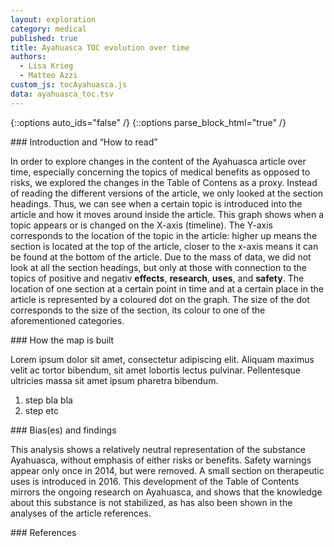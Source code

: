 ```yaml
---
layout: exploration
category: medical
published: true
title: Ayahuasca TOC evolution over time
authors:
  - Lisa Krieg
  - Matteo Azzi
custom_js: tocAyahuasca.js
data: ayahuasca_toc.tsv
---
```

{::options auto_ids="false" /}
{::options parse_block_html="true" /}
<div class="intro">
### Introduction and “How to read”

In order to explore changes in the content of the Ayahuasca article over time, especially concerning the topics of medical benefits as opposed to risks, we explored the changes in the Table of Contens as a proxy. Instead of reading the different versions of the article, we only looked at the section headings. Thus, we can see when a certain topic is introduced into the article and how it moves around inside the article.
This graph shows when a topic appears or is changed on the X-axis (timeline). The Y-axis corresponds to the location of the topic in the article: higher up means the section is located at the top of the article, closer to the x-axis means it can be found at the bottom of the article.
Due to the mass of data, we did not look at all the section headings, but only at those with connection to the topics of positive and negativ **effects**, **research**, **uses**, and **safety**. The location of one section at a certain point in time and at a certain place in the article is represented by a coloured dot on the graph. The size of the dot corresponds to the size of the section, its colour to one of the aforementioned categories.
</div>

<div class="protocol">
### How the map is built

Lorem ipsum dolor sit amet, consectetur adipiscing elit. Aliquam maximus velit ac tortor bibendum, sit amet lobortis lectus pulvinar. Pellentesque ultricies massa sit amet ipsum pharetra bibendum.

1. step bla bla
2. step etc

</div>

<div class="findings">
### Bias(es) and findings

This analysis shows a relatively neutral representation of the substance Ayahuasca, without emphasis of either risks or benefits. Safety warnings appear only once in 2014, but were removed. A small section on therapeutic uses is introduced in 2016. This development of the Table of Contents mirrors the ongoing research on Ayahuasca, and shows that the knowledge about this substance is not stabilized, as has also been shown in the analyses of the article references.
</div>

<div class="references">
### References

[^1]: And here is the definition.
</div>
